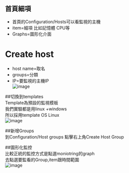 ## 首頁細項
* 首頁的Configuration/Hosts可以看監視的主機  
* item=細項 比如記憶體 CPU等  
* Graphs=圖形化介面  
# Create host  
* host name=取名  
* groups=分類  
* IP=要監視的主機IP  
![image]()  

##切換到templates  
Template為預設的監視模板  
我們實驗都是用linux +windows  
所以採用template OS Linux  
![image]()  

##新增Groups  
到Configuration/Host groups 點擊右上角Create Host Group  


##圖形化監控  
比較正統的監控方式是點選moniotring的graph  
去點選要監看的Group,item跟時間範圍  
![image]()
